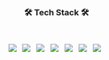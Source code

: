 <h3 align="center"><b>🛠 Tech Stack 🛠</b></h3>
</br>
<p align="center">
<img src="https://img.shields.io/badge/Java-E34F26?style=flat-square&logo=HTML5&logoColor=white"/></a> &nbsp
<img src="https://img.shields.io/badge/Kotlin-7F52FF?style=flat-square&logo=CSS3&logoColor=white"/></a> &nbsp
<img src="https://img.shields.io/badge/MySQL-4479A1?style=flat-square&logo=MySQL&logoColor=white"/></a> &nbsp
<img src="https://img.shields.io/badge/PHP-339933?style=flat-square&logo=Node.js&logoColor=white"/></a> &nbsp
<img src="https://img.shields.io/badge/HTML-#E34F26?style=flat-square&logo=JavaScript&logoColor=white"/></a> &nbsp
<!-- <img src="https://img.shields.io/badge/Android-3DDC84?style=flat-square&logo=Android&logoColor=white"/></a> &nbsp --> 
<img src="https://img.shields.io/badge/Apache-00599C?style=flat-square&logo=c%2B%2B&logoColor=white"/></a> &nbsp 
<img src="https://img.shields.io/badge/Amazon AWS-232F3E?style=flat-square&logo=Amazon%20AWS&logoColor=white"/></a> &nbsp </p>
